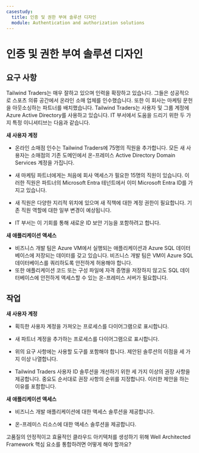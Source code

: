 ```yaml
---
casestudy:
  title: 인증 및 권한 부여 솔루션 디자인
  module: Authentication and authorization solutions
---
```



# 인증 및 권한 부여 솔루션 디자인

## 요구 사항

Tailwind Traders는 매우 잘하고 있으며 인력을 확장하고 있습니다. 그들은 성공적으로 스포츠 의류 공간에서 온라인 소매 업체를 인수했습니다. 또한 이 회사는 마케팅 문헌을 아웃소싱하는 파트너를 배치했습니다. Tailwind Traders는 사용자 및 그룹 계정에 Azure Active Directory를 사용하고 있습니다. IT 부서에서 도움을 드리기 위한 두 가지 특정 이니셔티브는 다음과 같습니다. 

**새 사용자 계정**

  * 온라인 소매점 인수는 Tailwind Traders에 75명의 직원을 추가합니다. 모든 새 사용자는 소매점의 기존 도메인에서 온-프레미스 Active Directory Domain Services 계정을 가집니다.

  * 새 마케팅 파트너에게는 처음에 회사 액세스가 필요한 15명의 직원이 있습니다. 이러한 직원은 파트너의 Microsoft Entra 테넌트에서 이미 Microsoft Entra ID를 가지고 있습니다.  

  * 새 직원은 다양한 지리적 위치에 있으며 새 직책에 대한 계정 권한이 필요합니다. 기존 직원 역할에 대한 일부 변경이 예상됩니다. 

  * IT 부서는 이 기회를 통해 새로운 ID 보안 기능을 포함하려고 합니다. 

**새 애플리케이션 액세스**

  * 비즈니스 개발 팀은 Azure VM에서 실행되는 애플리케이션과 Azure SQL 데이터베이스에 저장되는 데이터를 갖고 있습니다. 비즈니스 개발 팀은 VM이 Azure SQL 데이터베이스를 쿼리하도록 안전하게 허용해야 합니다. 
  * 또한 애플리케이션 코드 또는 구성 파일에 자격 증명을 저장하지 않고도 SQL 데이터베이스에 안전하게 액세스할 수 있는 온-프레미스 서버가 필요합니다.

## 작업

**새 사용자 계정**

  * 획득한 사용자 계정을 가져오는 프로세스를 다이어그램으로 표시합니다.

  * 새 파트너 계정을 추가하는 프로세스를 다이어그램으로 표시합니다. 

  * 위의 요구 사항에는 사용할 도구를 포함해야 합니다. 제안된 솔루션의 이점을 세 가지 이상 나열합니다. 

* Tailwind Traders 사용자 ID 솔루션을 개선하기 위한 세 가지 이상의 권장 사항을 제공합니다. 중요도 순서대로 권장 사항의 순위를 지정합니다. 이러한 제안을 하는 이유를 포함합니다. 

**새 애플리케이션 액세스**

  * 비즈니스 개발 애플리케이션에 대한 액세스 솔루션을 제공합니다.

  * 온-프레미스 리소스에 대한 액세스 솔루션을 제공합니다.

고품질의 안정적이고 효율적인 클라우드 아키텍처를 생성하기 위해 Well Architected Framework 핵심 요소를 통합하려면 어떻게 해야 할까요?
